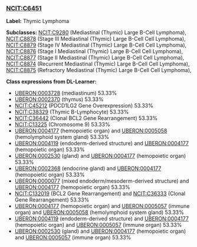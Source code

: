 
### [NCIT:C6451](http://purl.obolibrary.org/obo/NCIT_C6451)
**Label:** Thymic Lymphoma

**Subclasses:** [NCIT:C9280](http://purl.obolibrary.org/obo/NCIT_C9280) (Mediastinal (Thymic) Large B-Cell Lymphoma), [NCIT:C8878](http://purl.obolibrary.org/obo/NCIT_C8878) (Stage III Mediastinal (Thymic) Large B-Cell Cell Lymphoma), [NCIT:C8879](http://purl.obolibrary.org/obo/NCIT_C8879) (Stage IV Mediastinal (Thymic) Large B-Cell Cell Lymphoma), [NCIT:C8876](http://purl.obolibrary.org/obo/NCIT_C8876) (Stage I Mediastinal (Thymic) Large B-Cell Cell Lymphoma), [NCIT:C8877](http://purl.obolibrary.org/obo/NCIT_C8877) (Stage II Mediastinal (Thymic) Large B-Cell Cell Lymphoma), [NCIT:C8874](http://purl.obolibrary.org/obo/NCIT_C8874) (Recurrent Mediastinal (Thymic) Large B-Cell Cell Lymphoma), [NCIT:C8875](http://purl.obolibrary.org/obo/NCIT_C8875) (Refractory Mediastinal (Thymic) Large B-Cell Cell Lymphoma), 

**Class expressions from DL-Learner:**

- [UBERON:0003728](http://purl.obolibrary.org/obo/UBERON_0003728) (mediastinum) 53.33%
- [UBERON:0002370](http://purl.obolibrary.org/obo/UBERON_0002370) (thymus) 53.33%
- [NCIT:C45212](http://purl.obolibrary.org/obo/NCIT_C45212) (PDCD1LG2 Gene Overexpression) 53.33%
- [NCIT:C38329](http://purl.obolibrary.org/obo/NCIT_C38329) (Thymic B-Lymphocyte) 53.33%
- [NCIT:C36442](http://purl.obolibrary.org/obo/NCIT_C36442) (Clonal BCL2 Gene Rearrangement) 53.33%
- [NCIT:C13225](http://purl.obolibrary.org/obo/NCIT_C13225) (Chromosome 9) 53.33%
- [UBERON:0004177](http://purl.obolibrary.org/obo/UBERON_0004177) (hemopoietic organ) and [UBERON:0005058](http://purl.obolibrary.org/obo/UBERON_0005058) (hemolymphoid system gland) 53.33%
- [UBERON:0004119](http://purl.obolibrary.org/obo/UBERON_0004119) (endoderm-derived structure) and [UBERON:0004177](http://purl.obolibrary.org/obo/UBERON_0004177) (hemopoietic organ) 53.33%
- [UBERON:0002530](http://purl.obolibrary.org/obo/UBERON_0002530) (gland) and [UBERON:0004177](http://purl.obolibrary.org/obo/UBERON_0004177) (hemopoietic organ) 53.33%
- [UBERON:0002368](http://purl.obolibrary.org/obo/UBERON_0002368) (endocrine gland) and [UBERON:0004177](http://purl.obolibrary.org/obo/UBERON_0004177) (hemopoietic organ) 53.33%
- [UBERON:0000077](http://purl.obolibrary.org/obo/UBERON_0000077) (mixed endoderm/mesoderm-derived structure) and [UBERON:0004177](http://purl.obolibrary.org/obo/UBERON_0004177) (hemopoietic organ) 53.33%
- [NCIT:C132019](http://purl.obolibrary.org/obo/NCIT_C132019) (BCL2 Gene Rearrangement) and [NCIT:C36333](http://purl.obolibrary.org/obo/NCIT_C36333) (Clonal Gene Rearrangement) 53.33%
- [UBERON:0004177](http://purl.obolibrary.org/obo/UBERON_0004177) (hemopoietic organ) and [UBERON:0005057](http://purl.obolibrary.org/obo/UBERON_0005057) (immune organ) and [UBERON:0005058](http://purl.obolibrary.org/obo/UBERON_0005058) (hemolymphoid system gland) 53.33%
- [UBERON:0004119](http://purl.obolibrary.org/obo/UBERON_0004119) (endoderm-derived structure) and [UBERON:0004177](http://purl.obolibrary.org/obo/UBERON_0004177) (hemopoietic organ) and [UBERON:0005057](http://purl.obolibrary.org/obo/UBERON_0005057) (immune organ) 53.33%
- [UBERON:0002530](http://purl.obolibrary.org/obo/UBERON_0002530) (gland) and [UBERON:0004177](http://purl.obolibrary.org/obo/UBERON_0004177) (hemopoietic organ) and [UBERON:0005057](http://purl.obolibrary.org/obo/UBERON_0005057) (immune organ) 53.33%


